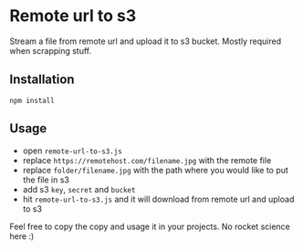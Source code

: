 # Remote url to s3
Stream a file from remote url and upload it to s3 bucket. Mostly required when scrapping stuff.

## Installation
`npm install`

## Usage
- open `remote-url-to-s3.js`
- replace `https://remotehost.com/filename.jpg` with the remote file
- replace `folder/filename.jpg` with the path where you would like to put the file in s3
- add s3 `key`, `secret` and `bucket`
- hit `remote-url-to-s3.js` and it will download from remote url and upload to s3

Feel free to copy the copy and usage it in your projects. No rocket science here :)
